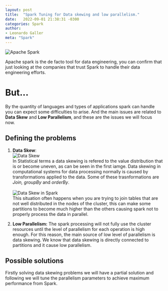 ```yaml
---
layout: post
title:  "Spark Tuning for Data skewing and low parallelism."
date:   2022-09-01 21:38:31 -0300
categories: Spark
author:
- Leonardo Galler
meta: "Spark"
---
```

![Apache Spark](https://upload.wikimedia.org/wikipedia/commons/thumb/f/f3/Apache_Spark_logo.svg/128px-Apache_Spark_logo.svg.png "The main tool for data engineering!")

Apache spark is the de facto tool for data engineering, you can confirm that just looking at the companies that trust Spark to handle their data engineering efforts.

# But...
By the quantity of languages and types of applications spark can handle you can expect some difficulties to arise. And the main issues are related to <b>Data Skew</b> and <b>Low Parallelism</b>, and these are the issues we will focus now.

## Defining the problems
1. **Data Skew**: <br>
  ![Data Skew]({{site.url}}/images/data-skew.png "The statistical definition")<br>
In Statistical terms a data skewing is refered to the value distribution that is or become uneven, as can be seen in the first iamge.
Data skewing in computational systems for data processing normally is caused by transformations applied to the data. Some of these trasnformations are *Join, groupBy* and *orderBy*.<br><br>
    ![Data Skew in Spark]({{site.url}}/images/skew-park.png "Visual reference of skewness of data in Sparks")<br>
This situation often happens when you are trying to join tables that are not well distributed in the nodes of the cluster, this can make some partitions to become much higher than the others causing spark not to properly process the data in parallel.

2. **Low Parallelism:**
The spark processing will not fully use the cluster resources until the level of parallelism for each operation is high enough. For this reason, the main source of low level of parallelism is data skewing. We know that data skewing is directly connected to partitions and it cause low parallelism.


## Possible solutions
Firstly solving data skewing problems we will have a partial solution and following we will tune the parallelism parameters to achieve maximum performance from Spark.